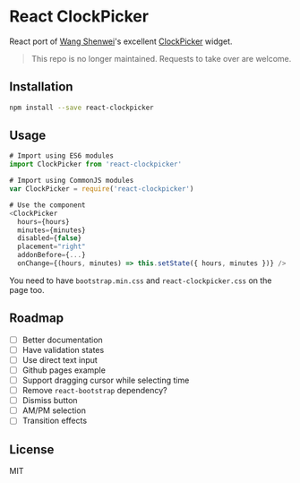 # React ClockPicker

React port of [Wang Shenwei](https://github.com/weareoutman)'s excellent [ClockPicker](https://github.com/weareoutman/clockpicker) widget.

> This repo is no longer maintained. Requests to take over are welcome.

## Installation

``` sh
npm install --save react-clockpicker
```

## Usage

``` javascript
# Import using ES6 modules
import ClockPicker from 'react-clockpicker'

# Import using CommonJS modules
var ClockPicker = require('react-clockpicker')

# Use the component
<ClockPicker
  hours={hours}
  minutes={minutes}
  disabled={false}
  placement="right"
  addonBefore={...}
  onChange={(hours, minutes) => this.setState({ hours, minutes })} />
```

You need to have `bootstrap.min.css` and `react-clockpicker.css` on the page too.

## Roadmap

- [ ] Better documentation
- [ ] Have validation states
- [ ] Use direct text input
- [ ] Github pages example
- [ ] Support dragging cursor while selecting time
- [ ] Remove `react-bootstrap` dependency?
- [ ] Dismiss button
- [ ] AM/PM selection
- [ ] Transition effects

## License

MIT
